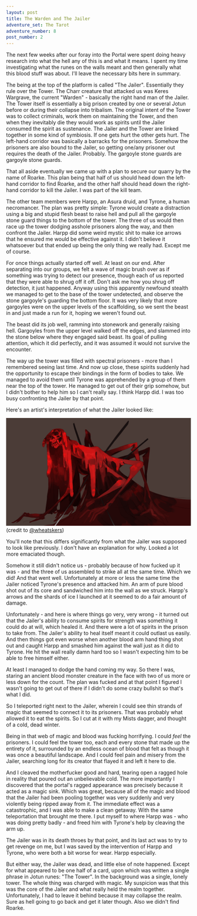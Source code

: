 ```yaml
---
layout: post
title: The Warden and The Jailer
adventure_set: The Tarot
adventure_number: 8
post_number: 2
---
```


The next few weeks after our foray into the Portal were spent doing heavy research into what the hell any of this is and what it means. I spent my time investigating what the runes on the walls meant and then generally what this blood stuff was about. I'll leave the necessary bits here in summary.

The being at the top of the platform is called "The Jailer". Essentially they rule over the Tower. The Charr creature that attacked us was Keres Wargrave, the current "Warden" - basically the right hand man of the Jailer. The Tower itself is essentially a big prison created by one or several Jotun before or during their collapse into tribalism. The original intent of the Tower was to collect criminals, work them on maintaining the Tower, and then when they inevitably die they would work as spirits until the Jailer consumed the spirit as sustenance. The Jailer and the Tower are linked together in some kind of symbiosis. If one gets hurt the other gets hurt. The left-hand corridor was basically a barracks for the prisoners. Somehow the prisoners are also bound to the Jailer, so getting one/any prisoner out requires the death of the Jailer. Probably. The gargoyle stone guards are gargoyle stone guards.

That all aside eventually we came up with a plan to secure our quarry by the name of Roarke. This plan being that half of us should head down the left-hand corridor to find Roarke, and the other half should head down the right-hand corridor to kill the Jailer. I was part of the kill team.

The other team members were Harpp, an Asura druid, and Tyrone, a human necromancer. The plan was pretty simple: Tyrone would create a distraction using a big and stupid flesh beast to raise hell and pull all the gargoyle stone guard things to the bottom of the tower. The three of us would then race up the tower dodging asshole prisoners along the way, and then confront the Jailer. Harpp did some weird mystic shit to make ice arrows that he ensured me would be effective against it. I didn't believe it whatsoever but that ended up being the only thing we really had. Except me of course.

For once things actually started off well. At least on our end. After separating into our groups, we felt a wave of magic brush over as if something was trying to detect our presence, though each of us reported that they were able to shrug off it off. Don't ask me how you shrug off detection, it just happened. Anyway using this apparently newfound stealth we managed to get to the base of the tower undetected, and observe the stone gargoyle's guarding the bottom floor. It was very likely that more gargoyles were on the upper levels of the scaffolding, so we sent the beast in and just made a run for it, hoping we weren't found out.

The beast did its job well, ramming into stonework and generally raising hell. Gargoyles from the upper level walked off the edges, and slammed into the stone below where they engaged said beast. Its goal of pulling attention, which it did perfectly, and it was assumed it would not survive the encounter.

The way up the tower was filled with spectral prisoners - more than I remembered seeing last time. And now up close, these spirits suddenly had the opportunity to escape their bindings in the form of bodies to take. We managed to avoid them until Tyrone was apprehended by a group of them near the top of the tower. He managed to get out of their grip somehow, but I didn't bother to help him so I can't really say. I think Harpp did. I was too busy confronting the Jailer by that point.

Here's an artist's interpretation of what the Jailer looked like:

![The Jailer](/assets/jailer.png)
(credit to [@wheatskers](https://twitter.com/wheatskers))

You'll note that this differs significantly from what the Jailer was supposed to look like previously. I don't have an explanation for why. Looked a lot more emaciated though.

Somehow it still didn't notice us - probably because of how fucked up it was - and the three of us assembled to strike all at the same time. Which we did! And that went well. Unfortunately at more or less the same time the Jailer noticed Tyrone's presence and attacked him. An arm of pure blood shot out of its core and sandwiched him into the wall as we struck. Harpp's arrows and the shards of ice I launched at it seemed to do a fair amount of damage.

Unfortunately - and here is where things go very, very wrong - it turned out that the Jailer's ability to consume spirits for strength was something it could do at will, which healed it. And there were a lot of spirits in the prison to take from. The Jailer's ability to heal itself meant it could outlast us easily. And then things got even worse when another blood arm hand thing shot out and caught Harpp and smashed him against the wall just as it did to Tyrone. He hit the wall really damn hard too so I wasn't expecting him to be able to free himself either.

At least I managed to dodge the hand coming my way. So there I was, staring an ancient blood monster creature in the face with two of us more or less down for the count. The plan was fucked and at that point I figured I wasn't going to get out of there if I didn't do some crazy bullshit so that's what I did.

So I teleported right next to the Jailer, wherein I could see thin strands of magic that seemed to connect it to its prisoners. That was probably what allowed it to eat the spirits. So I cut at it with my Mists dagger, and thought of a cold, dead winter.

Being in that web of magic and blood was fucking horrifying. I could *feel* the prisoners. I could feel the tower too, each and every stone that made up the entirety of it, surrounded by an endless ocean of blood that felt as though it was once a beautiful landscape. And I could feel pain and misery from the Jailer, searching long for its creator that flayed it and left it here to die.

And I cleaved the motherfucker good and hard, tearing open a ragged hole in reality that  poured out an unbelievable cold. The more importantly I discovered that the portal's ragged appearance was precisely because it acted as a magic sink. Which was great, because all of the magic and blood that the Jailer had been pooling together was very suddenly and very violently being ripped away from it. The immediate effect was a catastrophic, and I was able to make a clean getaway. With the same teleportation that brought me there. I put myself to where Harpp was - who was doing pretty badly - and freed him with Tyrone's help by cleaving the arm up.

The Jailer was in its death throes by that point, and its last act was to try to get revenge on me, but I was saved by the intervention of Harpp and Tyrone, who were both a bit worse for wear. Harpp especially.

But either way, the Jailer was dead, and little else of note happened. Except for what appeared to be one half of a card, upon which was written a single phrase in Jotun runes: "The Tower". In the background was a single, lonely tower. The whole thing was charged with magic. My suspicion was that this was the core of the Jailer and what really held the realm together. Unfortunately, I had to leave it behind because it may collapse the realm. Sure as hell going to go back and get it later though. Also we didn't find Roarke.
